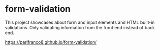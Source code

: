 # form-validation

This project showcases about form and input elements and HTML built-in validations. Only validating information from the front end instead of back end.

https://parifranco8.github.io/form-validation/
